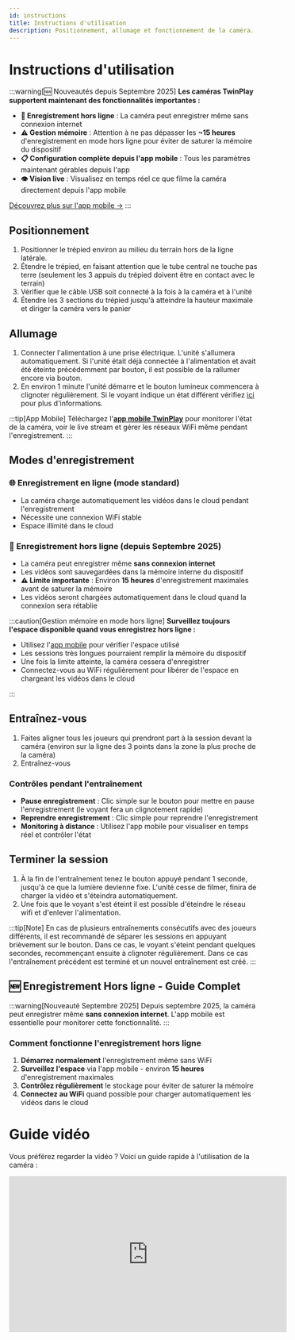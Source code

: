 ```yaml
---
id: instructions
title: Instructions d'utilisation
description: Positionnement, allumage et fonctionnement de la caméra.
---
```


# Instructions d'utilisation

:::warning[🆕 Nouveautés depuis Septembre 2025]
**Les caméras TwinPlay supportent maintenant des fonctionnalités importantes :**

- **📱 Enregistrement hors ligne** : La caméra peut enregistrer même sans connexion internet
- **⚠️ Gestion mémoire** : Attention à ne pas dépasser les **~15 heures** d'enregistrement en mode hors ligne pour éviter de saturer la mémoire du dispositif
- **📋 Configuration complète depuis l'app mobile** : Tous les paramètres maintenant gérables depuis l'app
- **👁️ Vision live** : Visualisez en temps réel ce que filme la caméra directement depuis l'app mobile

[Découvrez plus sur l'app mobile →](./mobile-app)
:::

## Positionnement

1. Positionner le trépied environ au milieu du terrain hors de la ligne latérale.
2. Étendre le trépied, en faisant attention que le tube central ne touche pas terre (seulement les 3 appuis du trépied doivent être en contact avec le terrain)
3. Vérifier que le câble USB soit connecté à la fois à la caméra et à l'unité
4. Étendre les 3 sections du trépied jusqu'à atteindre la hauteur maximale et diriger la caméra vers le panier

## Allumage

1. Connecter l'alimentation à une prise électrique. L'unité s'allumera automatiquement. Si l'unité était déjà connectée à l'alimentation et avait été éteinte précédemment par bouton, il est possible de la rallumer encore via bouton.
2. En environ 1 minute l'unité démarre et le bouton lumineux commencera à clignoter régulièrement. Si le voyant indique un état différent vérifiez [ici](./2_beforestarting.md#états) pour plus d'informations.

:::tip[App Mobile]
Téléchargez l'[**app mobile TwinPlay**](./5_mobile_app.md) pour monitorer l'état de la caméra, voir le live stream et gérer les réseaux WiFi même pendant l'enregistrement.
:::

## Modes d'enregistrement

### 🌐 Enregistrement en ligne (mode standard)

- La caméra charge automatiquement les vidéos dans le cloud pendant l'enregistrement
- Nécessite une connexion WiFi stable
- Espace illimité dans le cloud

### 📱 Enregistrement hors ligne (depuis Septembre 2025)

- La caméra peut enregistrer même **sans connexion internet**
- Les vidéos sont sauvegardées dans la mémoire interne du dispositif
- **⚠️ Limite importante** : Environ **15 heures** d'enregistrement maximales avant de saturer la mémoire
- Les vidéos seront chargées automatiquement dans le cloud quand la connexion sera rétablie

:::caution[Gestion mémoire en mode hors ligne]
**Surveillez toujours l'espace disponible quand vous enregistrez hors ligne :**

- Utilisez l'[app mobile](./mobile-app) pour vérifier l'espace utilisé
- Les sessions très longues pourraient remplir la mémoire du dispositif
- Une fois la limite atteinte, la caméra cessera d'enregistrer
- Connectez-vous au WiFi régulièrement pour libérer de l'espace en chargeant les vidéos dans le cloud

:::

## Entraînez-vous

1. Faites aligner tous les joueurs qui prendront part à la session devant la caméra (environ sur la ligne des 3 points dans la zone la plus proche de la caméra)
2. Entraînez-vous

### Contrôles pendant l'entraînement

- **Pause enregistrement** : Clic simple sur le bouton pour mettre en pause l'enregistrement (le voyant fera un clignotement rapide)
- **Reprendre enregistrement** : Clic simple pour reprendre l'enregistrement
- **Monitoring à distance** : Utilisez l'app mobile pour visualiser en temps réel et contrôler l'état

## Terminer la session

1. À la fin de l'entraînement tenez le bouton appuyé pendant 1 seconde, jusqu'à ce que la lumière devienne fixe. L'unité cesse de filmer, finira de charger la vidéo et s'éteindra automatiquement.
2. Une fois que le voyant s'est éteint il est possible d'éteindre le réseau wifi et d'enlever l'alimentation.

:::tip[Note]
En cas de plusieurs entraînements consécutifs avec des joueurs différents, il est recommandé de séparer les sessions en appuyant brièvement sur le bouton. Dans ce cas, le voyant s'éteint pendant quelques secondes, recommençant ensuite à clignoter régulièrement.
Dans ce cas l'entraînement précédent est terminé et un nouvel entraînement est créé.
:::

## 🆕 Enregistrement Hors ligne - Guide Complet

:::warning[Nouveauté Septembre 2025]
Depuis septembre 2025, la caméra peut enregistrer même **sans connexion internet**. L'app mobile est essentielle pour monitorer cette fonctionnalité.
:::

### Comment fonctionne l'enregistrement hors ligne

1. **Démarrez normalement** l'enregistrement même sans WiFi
2. **Surveillez l'espace** via l'app mobile - environ **15 heures** d'enregistrement maximales
3. **Contrôlez régulièrement** le stockage pour éviter de saturer la mémoire
4. **Connectez au WiFi** quand possible pour charger automatiquement les vidéos dans le cloud

# Guide vidéo

Vous préférez regarder la vidéo ? Voici un guide rapide à l'utilisation de la caméra :
<iframe width="560" height="315" src="https://www.youtube.com/embed/09SuO-30Nlo?si=HTF-2DR2wsDSOSIS" title="YouTube video player" frameborder="0" allow="accelerometer; autoplay; clipboard-write; encrypted-media; gyroscope; picture-in-picture; web-share" referrerpolicy="strict-origin-when-cross-origin" allowfullscreen></iframe>
